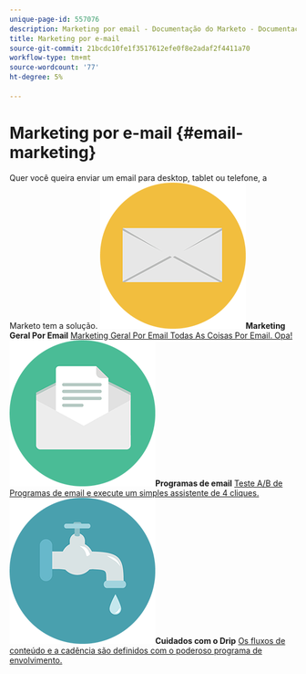 ```yaml
---
unique-page-id: 557076
description: Marketing por email - Documentação do Marketo - Documentação do produto
title: Marketing por e-mail
source-git-commit: 21bcdc10fe1f3517612efe0f8e2adaf2f4411a70
workflow-type: tm+mt
source-wordcount: '77'
ht-degree: 5%

---
```



# Marketing por e-mail {#email-marketing}

Quer você queira enviar um email para desktop, tablet ou telefone, a Marketo tem a solução.
**![Marketing Geral Por Email](assets/office-27.png)Marketing Geral Por Email** [Marketing Geral Por Email Todas As Coisas Por Email. Opa!](https://docs.marketo.com/display/DOCS/General)     **![Programas de email](assets/chat-messages-10.png)Programas de email** [Teste A/B de Programas de email e execute um simples assistente de 4 cliques.](https://docs.marketo.com/display/DOCS/Email+Programs)     **![Cuidados com o Drip](assets/ecology-14.png)Cuidados com o Drip** [Os fluxos de conteúdo e a cadência são definidos com o poderoso programa de envolvimento.](https://docs.marketo.com/display/DOCS/Drip+Nurturing)
